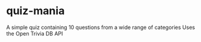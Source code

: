 # quiz-mania
A simple quiz containing 10 questions from a wide range of categories
Uses the Open Trivia DB API
